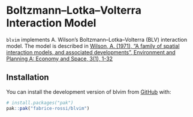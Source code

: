 
<!-- README.md is generated from README.Rmd. Please edit that file -->

# Boltzmann–Lotka–Volterra Interaction Model

<!-- badges: start -->
<!-- badges: end -->

`blvim` implements A. Wilson’s Boltzmann–Lotka–Volterra (BLV)
interaction model. The model is described in [Wilson, A. (1971), “A
family of spatial interaction models, and associated developments”,
Environment and Planning A: Economy and Space, 3(1),
1-32](http://dx.doi.org/10.1068/a030001)

## Installation

You can install the development version of blvim from
[GitHub](https://github.com/) with:

``` r
# install.packages("pak")
pak::pak("fabrice-rossi/blvim")
```
